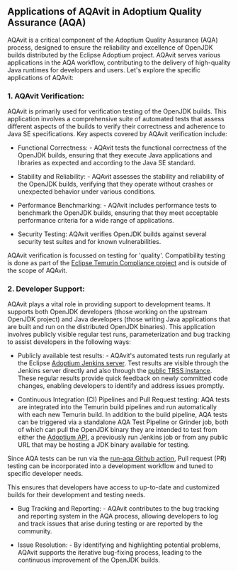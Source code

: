 ## Applications of AQAvit in Adoptium Quality Assurance (AQA)

AQAvit is a critical component of the Adoptium Quality Assurance (AQA) process, designed to ensure the reliability and excellence of OpenJDK builds distributed by the Eclipse Adoptium project. AQAvit serves various applications in the AQA workflow, contributing to the delivery of high-quality Java runtimes for developers and users. Let's explore the specific applications of AQAvit:

### 1. AQAvit Verification:
AQAvit is primarily used for verification testing of the OpenJDK builds. This application involves a comprehensive suite of automated tests that assess different aspects of the builds to verify their correctness and adherence to Java SE specifications. Key aspects covered by AQAvit verification include:

- Functional Correctness: - AQAvit tests the functional correctness of the OpenJDK builds, ensuring that they execute Java applications and libraries as expected and according to the Java SE standard.

- Stability and Reliability: - AQAvit assesses the stability and reliability of the OpenJDK builds, verifying that they operate without crashes or unexpected behavior under various conditions.

- Performance Benchmarking: - AQAvit includes performance tests to benchmark the OpenJDK builds, ensuring that they meet acceptable performance criteria for a wide range of applications.

- Security Testing: AQAvit verifies OpenJDK builds against several security test suites and for known vulnerabilities.

AQAvit verification is focussed on testing for 'quality'.  Compatibility testing is done as part of the [Eclipse Temurin Compliance project](https://projects.eclipse.org/projects/adoptium.temurin-compliance) and is outside of the scope of AQAvit.

### 2. Developer Support:
AQAvit plays a vital role in providing support to development teams.  It supports both OpenJDK developers (those working on the upstream OpenJDK project) and Java developers (those writing Java applications that are built and run on the distributed OpenJDK binaries). This application involves publicly visible regular test runs, parameterization and bug tracking to assist developers in the following ways:

- Publicly available test results: - AQAvit's automated tests run regularly at the Eclipse [Adoptium Jenkins server](https://ci.adoptium.net/). 
 Test results are visible through the Jenkins server directly and also through the [public TRSS instance](https://trss.adoptium.net/).  These regular results provide quick feedback on newly committed code changes, enabling developers to identify and address issues promptly.

- Continuous Integration (CI) Pipelines and Pull Request testing: AQA tests are integrated into the Temurin build pipelines and run automatically with each new Temurin build.  In addition to the build pipeline, AQA tests can be triggered via a standalone AQA Test Pipeline or Grinder job, both of which can pull the OpenJDK binary they are intended to test from either the [Adoptium API](https://api.adoptium.net/), a previously run Jenkins job or from any public URL that may be hosting a JDK binary available for testing.  

Since AQA tests can be run via the [run-aqa Github action](https://github.com/adoptium/run-aqa), Pull request (PR) testing can be incorporated into a development workflow and tuned to specific developer needs.

This ensures that developers have access to up-to-date and customized builds for their development and testing needs.

- Bug Tracking and Reporting: - AQAvit contributes to the bug tracking and reporting system in the AQA process, allowing developers to log and track issues that arise during testing or are reported by the community.

- Issue Resolution: - By identifying and highlighting potential problems, AQAvit supports the iterative bug-fixing process, leading to the continuous improvement of the OpenJDK builds.

